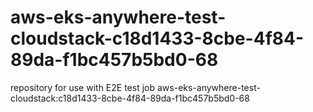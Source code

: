 # aws-eks-anywhere-test-cloudstack-c18d1433-8cbe-4f84-89da-f1bc457b5bd0-68
repository for use with E2E test job aws-eks-anywhere-test-cloudstack:c18d1433-8cbe-4f84-89da-f1bc457b5bd0-68
